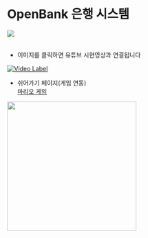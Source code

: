 # OpenBank 은행 시스템

<img src="https://github.com/juyub/tp-JooBank/assets/126839881/4fe6c33e-f71c-4ad9-8cd7-6d50dcc8007d" />
<!--
<img src="https://github.com/juyub/tp-JooBank/assets/126839881/38f447fb-2121-476c-a5b2-83daa2aa2c8e" />
-->
<br><br>

- 이미지를 클릭하면 유튜브 시현영상과 연결됩니다<br>

[![Video Label](http://img.youtube.com/vi/wtnYC-bXieo/0.jpg)](https://youtu.be/wtnYC-bXieo)
<br>


- 쉬어가기 페이지(게임 연동)<br>
  <a href="https://github.com/juyub/web-basic">마리오 게임</a> <br>
<img src="https://github.com/juyub/tp-JooBank/assets/126839881/17409170-389a-4f50-8776-3ee1a120e1d8" width="300" /> 


<!-- <img src="https://github.com/juyub/tp-JooBank/assets/126839881/ca8ab77c-f89b-413f-a40f-d708887e7b35" /> --!>
